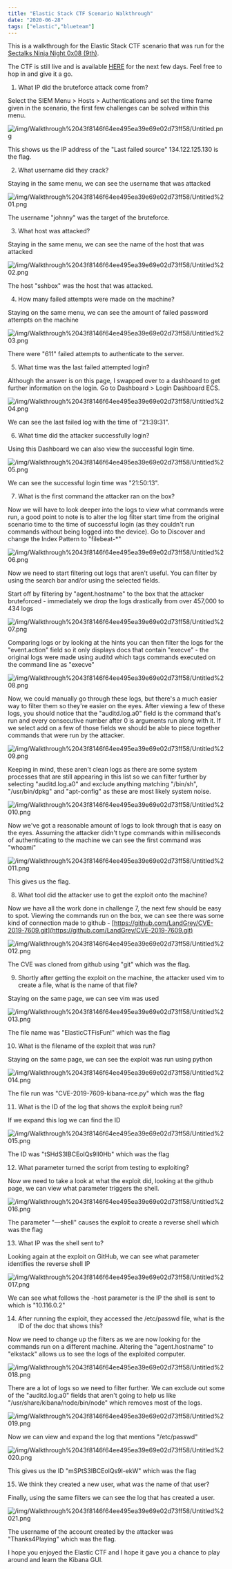 ```yaml
---
title: "Elastic Stack CTF Scenario Walkthrough"
date: "2020-06-28"
tags: ["elastic","blueteam"]
---
```


This is a walkthrough for the Elastic Stack CTF scenario that was run for the [Sectalks Ninja Night 0x08 (9th)](https://www.meetup.com/en-AU/SecTalks/events/271153250/).

The CTF is still live and is available [HERE](http://elasticctf.0ldmate.com:8000/) for the next few days. Feel free to hop in and give it a go.

1. What IP did the bruteforce attack come from?

Select the SIEM Menu > Hosts > Authentications and set the time frame given in the scenario, the first few challenges can be solved within this menu.

![/img/Walkthrough%2043f8146f64ee495ea39e69e02d73ff58/Untitled.png](/img/Walkthrough%2043f8146f64ee495ea39e69e02d73ff58/Untitled.png)

This shows us the IP address of the "Last failed source" 134.122.125.130 is the flag.

2. What username did they crack?

Staying in the same menu, we can see the username that was attacked

![/img/Walkthrough%2043f8146f64ee495ea39e69e02d73ff58/Untitled%201.png](/img/Walkthrough%2043f8146f64ee495ea39e69e02d73ff58/Untitled%201.png)

The username "johnny" was the target of the bruteforce. 

3. What host was attacked?

Staying in the same menu, we can see the name of the host that was attacked

![/img/Walkthrough%2043f8146f64ee495ea39e69e02d73ff58/Untitled%202.png](/img/Walkthrough%2043f8146f64ee495ea39e69e02d73ff58/Untitled%202.png)

The host "sshbox" was the host that was attacked.

4. How many failed attempts were made on the machine?

Staying on the same menu, we can see the amount of failed password attempts on the machine

![/img/Walkthrough%2043f8146f64ee495ea39e69e02d73ff58/Untitled%203.png](/img/Walkthrough%2043f8146f64ee495ea39e69e02d73ff58/Untitled%203.png)

There were "611" failed attempts to authenticate to the server.

5. What time was the last failed attempted login?

Although the answer is on this page, I swapped over to a dashboard to get further information on the login. Go to Dashboard > Login Dashboard ECS.

![/img/Walkthrough%2043f8146f64ee495ea39e69e02d73ff58/Untitled%204.png](/img/Walkthrough%2043f8146f64ee495ea39e69e02d73ff58/Untitled%204.png)

We can see the last failed log with the time of "21:39:31".

6. What time did the attacker successfully login?

Using this Dashboard we can also view the successful login time.

![/img/Walkthrough%2043f8146f64ee495ea39e69e02d73ff58/Untitled%205.png](/img/Walkthrough%2043f8146f64ee495ea39e69e02d73ff58/Untitled%205.png)

We can see the successful login time was "21:50:13".

7. What is the first command the attacker ran on the box?

Now we will have to look deeper into the logs to view what commands were run, a good point to note is to alter the log filter start time from the original scenario time to the time of successful login (as they couldn't run commands without being logged into the device). Go to Discover and change the Index Pattern to "filebeat-*"

![/img/Walkthrough%2043f8146f64ee495ea39e69e02d73ff58/Untitled%206.png](/img/Walkthrough%2043f8146f64ee495ea39e69e02d73ff58/Untitled%206.png)

Now we need to start filtering out logs that aren't useful. You can filter by using the search bar and/or using the selected fields.

Start off by filtering by "agent.hostname" to the box that the attacker bruteforced - immediately we drop the logs drastically from over 457,000 to 434 logs

![/img/Walkthrough%2043f8146f64ee495ea39e69e02d73ff58/Untitled%207.png](/img/Walkthrough%2043f8146f64ee495ea39e69e02d73ff58/Untitled%207.png)

Comparing logs or by looking at the hints you can then filter the logs for the "event.action" field so it only displays docs that contain "execve" - the original logs were made using auditd which tags commands executed on the command line as "execve"

![/img/Walkthrough%2043f8146f64ee495ea39e69e02d73ff58/Untitled%208.png](/img/Walkthrough%2043f8146f64ee495ea39e69e02d73ff58/Untitled%208.png)

Now, we could manually go through these logs, but there's a much easier way to filter them so they're easier on the eyes. After viewing a few of these logs, you should notice that the "auditd.log.a0" field is the command that's run and every consecutive number after 0 is arguments run along with it. If we select add on a few of those fields we should be able to piece together commands that were run by the attacker.

![/img/Walkthrough%2043f8146f64ee495ea39e69e02d73ff58/Untitled%209.png](/img/Walkthrough%2043f8146f64ee495ea39e69e02d73ff58/Untitled%209.png)

Keeping in mind, these aren't clean logs as there are some system processes that are still appearing in this list so we can filter further by selecting "auditd.log.a0" and exclude anything matching "/bin/sh", "/usr/bin/dpkg" and "apt-config" as these are most likely system noise.

![/img/Walkthrough%2043f8146f64ee495ea39e69e02d73ff58/Untitled%2010.png](/img/Walkthrough%2043f8146f64ee495ea39e69e02d73ff58/Untitled%2010.png)

Now we've got a reasonable amount of logs to look through that is easy on the eyes. Assuming the attacker didn't type commands within milliseconds of authenticating to the machine we can see the first command was "whoami"

![/img/Walkthrough%2043f8146f64ee495ea39e69e02d73ff58/Untitled%2011.png](/img/Walkthrough%2043f8146f64ee495ea39e69e02d73ff58/Untitled%2011.png)

This gives us the flag.

8. What tool did the attacker use to get the exploit onto the machine?

Now we have all the work done in challenge 7, the next few should be easy to spot. Viewing the commands run on the box, we can see there was some kind of connection made to github - [https://github.com/LandGrey/CVE-2019-7609.git](https://github.com/LandGrey/CVE-2019-7609.git) 

![/img/Walkthrough%2043f8146f64ee495ea39e69e02d73ff58/Untitled%2012.png](/img/Walkthrough%2043f8146f64ee495ea39e69e02d73ff58/Untitled%2012.png)

The CVE was cloned from github using "git" which was the flag.

9. Shortly after getting the exploit on the machine, the attacker used vim to create a file, what is the name of that file?

Staying on the same page, we can see vim was used

![/img/Walkthrough%2043f8146f64ee495ea39e69e02d73ff58/Untitled%2013.png](/img/Walkthrough%2043f8146f64ee495ea39e69e02d73ff58/Untitled%2013.png)

The file name was "ElasticCTFisFun!" which was the flag

10. What is the filename of the exploit that was run?

Staying on the same page, we can see the exploit was run using python

![/img/Walkthrough%2043f8146f64ee495ea39e69e02d73ff58/Untitled%2014.png](/img/Walkthrough%2043f8146f64ee495ea39e69e02d73ff58/Untitled%2014.png)

The file run was "CVE-2019-7609-kibana-rce.py" which was the flag

11. What is the ID of the log that shows the exploit being run?

If we expand this log we can find the ID

![/img/Walkthrough%2043f8146f64ee495ea39e69e02d73ff58/Untitled%2015.png](/img/Walkthrough%2043f8146f64ee495ea39e69e02d73ff58/Untitled%2015.png)

The ID was "tSHdS3IBCEolQs9lI0Hb" which was the flag

12. What parameter turned the script from testing to exploiting?

Now we need to take a look at what the exploit did, looking at the github page, we can view what parameter triggers the shell.

![/img/Walkthrough%2043f8146f64ee495ea39e69e02d73ff58/Untitled%2016.png](/img/Walkthrough%2043f8146f64ee495ea39e69e02d73ff58/Untitled%2016.png)

The parameter "—shell" causes the exploit to create a reverse shell which was the flag

13. What IP was the shell sent to?

Looking again at the exploit on GitHub, we can see what parameter identifies the reverse shell IP

![/img/Walkthrough%2043f8146f64ee495ea39e69e02d73ff58/Untitled%2017.png](/img/Walkthrough%2043f8146f64ee495ea39e69e02d73ff58/Untitled%2017.png)

We can see what follows the -host parameter is the IP the shell is sent to which is "10.116.0.2"

14. After running the exploit, they accessed the /etc/passwd file, what is the ID of the doc that shows this?

Now we need to change up the filters as we are now looking for the commands run on a different machine. Altering the "agent.hostname" to "elkstack" allows us to see the logs of the exploited computer. 

![/img/Walkthrough%2043f8146f64ee495ea39e69e02d73ff58/Untitled%2018.png](/img/Walkthrough%2043f8146f64ee495ea39e69e02d73ff58/Untitled%2018.png)

There are a lot of logs so we need to filter further. We can exclude out some of the "auditd.log.a0" fields that aren't going to help us like "/usr/share/kibana/node/bin/node" which removes most of the logs.

![/img/Walkthrough%2043f8146f64ee495ea39e69e02d73ff58/Untitled%2019.png](/img/Walkthrough%2043f8146f64ee495ea39e69e02d73ff58/Untitled%2019.png)

Now we can view and expand the log that mentions "/etc/passwd"

![/img/Walkthrough%2043f8146f64ee495ea39e69e02d73ff58/Untitled%2020.png](/img/Walkthrough%2043f8146f64ee495ea39e69e02d73ff58/Untitled%2020.png)

This gives us the ID "mSPtS3IBCEolQs9l-ekW" which was the flag

15. We think they created a new user, what was the name of that user?

Finally, using the same filters we can see the log that has created a user.

![/img/Walkthrough%2043f8146f64ee495ea39e69e02d73ff58/Untitled%2021.png](/img/Walkthrough%2043f8146f64ee495ea39e69e02d73ff58/Untitled%2021.png)

The username of the account created by the attacker was "Thanks4Playing" which was the flag.

I hope you enjoyed the Elastic CTF and I hope it gave you a chance to play around and learn the Kibana GUI.
